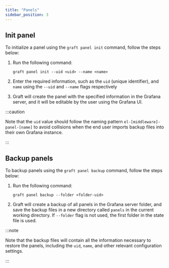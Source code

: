 ```yaml
---
title: "Panels"
sidebar_position: 3
---
```


## Init panel

To initialize a panel using the `graft panel init` command, follow the steps below:

1. Run the following command:
    
    ```shell
    graft panel init --uid <uid> --name <name>
    ```
    
2. Enter the required information, such as the `uid` (unique identifier), and `name` using the `--uid` and `--name` flags respectively
3. Graft will create the panel with the specified information in the Grafana server, and it will be editable by the user using the Grafana UI.

:::caution

Note that the `uid` value should follow the naming pattern `el-[middleware]-panel-[name]` to avoid collisions when the end user imports backup files into their own Grafana instance.

:::

## Backup panels

To backup panels using the `graft panel backup` command, follow the steps below:

1. Run the following command:
    
    ```shell
    graft panel backup --folder <folder-uid>
    ```
    
2. Graft will create a backup of all panels in the Grafana server folder, and save the backup files in a new directory called `panels` in the current working directory. If `--folder` flag is not used, the first folder in the state file is used.

:::note

Note that the backup files will contain all the information necessary to restore the panels, including the `uid`, `name`, and other relevant configuration settings.

:::

